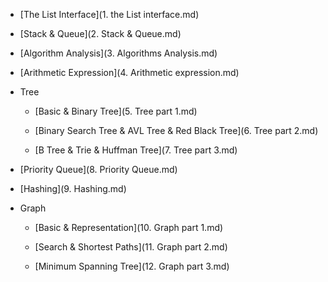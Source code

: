 - [The List Interface](1. the List interface.md)


- [Stack & Queue](2. Stack & Queue.md)


- [Algorithm Analysis](3. Algorithms Analysis.md)


- [Arithmetic Expression](4. Arithmetic expression.md)


- Tree

	- [Basic & Binary Tree](5. Tree part 1.md)

	- [Binary Search Tree & AVL Tree & Red Black Tree](6. Tree part 2.md)

	- [B Tree & Trie & Huffman Tree](7. Tree part 3.md)


- [Priority Queue](8. Priority Queue.md)


- [Hashing](9. Hashing.md)


- Graph

	- [Basic & Representation](10. Graph part 1.md)

	- [Search & Shortest Paths](11. Graph part 2.md)

	- [Minimum Spanning Tree](12. Graph part 3.md)

